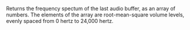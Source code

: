 Returns the frequency spectum of the last audio buffer, as an array of
numbers. The elements of the array are root-mean-square volume levels,
evenly spaced from 0 hertz to 24,000 hertz.